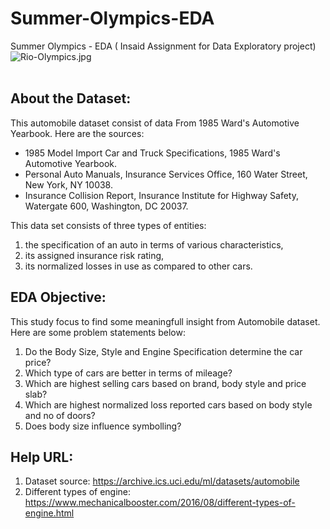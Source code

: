 # Summer-Olympics-EDA
Summer Olympics - EDA ( Insaid Assignment for Data Exploratory project)
![Rio-Olympics.jpg](/Summer-Olympics-EDA)<br><br>

## About the Dataset:
<p>This automobile dataset consist of data From 1985 Ward's Automotive Yearbook. Here are the sources:</p>

<ul>
    <li>1985 Model Import Car and Truck Specifications, 1985 Ward's Automotive Yearbook.</li>
    <li>Personal Auto Manuals, Insurance Services Office, 160 Water Street, New York, NY 10038.</li>
    <li>Insurance Collision Report, Insurance Institute for Highway Safety, Watergate 600, Washington, DC 20037.</li>
</ul>

<p>This data set consists of three types of entities: </p>
<ol>
    <li>the specification of an auto in terms of various characteristics,</li>
    <li>its assigned insurance risk rating,</li>
    <li>its normalized losses in use as compared to other cars.</li>
</ol>

## EDA Objective:
<p>This study focus to find some meaningfull insight from Automobile dataset. Here are some problem statements below:</p>
<ol>
    <li>Do the Body Size, Style and Engine Specification determine the car price?</li>
    <li>Which type of cars are better in terms of mileage?</li>
    <li>Which are highest selling cars based on brand, body style and price slab?</li>
	<li>Which are highest normalized loss reported cars based on body style and no of doors?</li>
	<li>Does body size influence symbolling?</li>
</ol>

## Help URL:
1. Dataset source: https://archive.ics.uci.edu/ml/datasets/automobile
2. Different types of engine: https://www.mechanicalbooster.com/2016/08/different-types-of-engine.html

